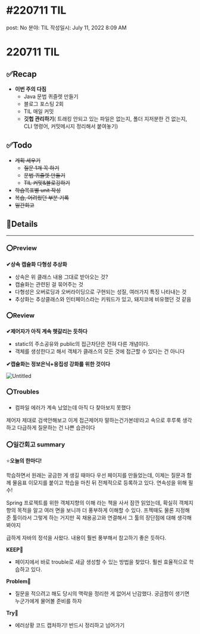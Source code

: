 # #220711 TIL

post: No
분야: TIL
작성일시: July 11, 2022 8:09 AM

# 220711 TIL

## ****✅Recap****

- **이번 주의 다짐**
    - Java 문법 퀴즐렛 만들기
    - 블로그 포스팅 2회
    - TIL 매일 커밋
    - **깃헙 관리하기**( 트래킹 안되고 있는 파일은 없는지, 폴더 지저분한 건 없는지, CLI 명령어, 커밋메시지 정리해서 붙여놓기)

## ****✅Todo****

- ~~계획 세우기~~
    - ~~질문 1개 꼭 하기~~
    - ~~문법 퀴즐렛 만들기~~
    - ~~TIL 커밋&블로깅하기~~
- ~~학습목표별 unit 작성~~
- ~~복습, 어려웠던 부분 기록~~
- ~~일간회고~~

## 💌Details

---

### ⭕Preview

**✔상속 캡슐화 다형성 추상화**

- 상속은 위 클래스 내용 그대로 받아오는 것?
- 캡슐화는 관련된 걸 묶어주는 것
- 다형성은 오버로딩과 오버라이딩으로 구현되는 성질, 여러가지 특징 나타내는 것
- 추상화는 추상클래스와 인터페이스라는 키워드가 있고, 돼지코에 비유했던 것 같음

### ⭕Review

**✔제어자가 아직 계속 헷갈리는 듯하다**

- static의 주소공유와 public의 접근차단은 전혀 다른 개념이다.
- 객체를 생성한다고 해서 객체가 클래스의 모든 것에 접근할 수 있다는 건 아니다

**✔캡슐화는 정보은닉+응집성 강화를 위한 것이다**

![Untitled](#220711%20TIL%203e655c82e2f5482299d504513625e7dc/Untitled.png)

### ⭕Troubles

- 컴파일 에러가 계속 났었는데 아직 다 찾아보지 못했다

제어자 제대로 검색안해보고 이게 접근제어자 말하는건가본데!라고 속으로 후루룩 생각하고 다급하게 질문하는 건 나쁜 습관이다 

### ⭕일간회고 summary

⭐**오늘의 한마디!**

학습하면서 원래는 궁금한 게 생길 때마다 우선 페이지를 만들었는데, 이제는 질문과 함께 물음표 이모지를 붙이고 학습을 마친 뒤 전체적으로 등록하고 있다. 연속성을 위해 필수!

Spring 프로젝트를 위한 객체지향의 이해 라는 책을 사서 잠깐 읽었는데, 확실히 객체지향의 목적을 알고 여러 면을 보니까 더 풍부하게 이해할 수 있다. 프젝때도 물론 지정해준 툴이라서 그렇게 하는 거지만 꼭 채용공고와 연결해서 그 툴의 장단점에 대해 생각해봐야지

급하게 자바의 정석을 사왔다. 내용이 훨씬 풍부해서 참고하기 좋은 듯하다. 

**KEEP🚩**

- 페이지에서 바로 trouble로 새글 생성할 수 있는 방법을 찾았다. 훨씬 효율적으로 학습하고 있다.

**Problem🚨**

- 질문을 적으려고 해도 당시의 맥락을 정리한 게 없어서 난감했다. 궁금함이 생기면 누군가에게 물어볼 준비를 하자

**Try🌱**

- 에러상황 코드 캡처하기! 반드시 정리하고 넘어가기